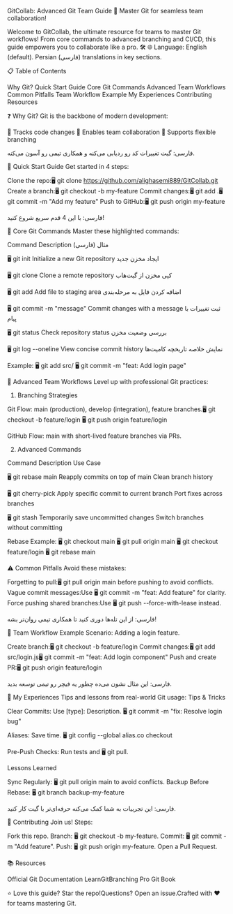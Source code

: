 GitCollab: Advanced Git Team Guide 🚀
Master Git for seamless team collaboration!

Welcome to GitCollab, the ultimate resource for teams to master Git workflows! From core commands to advanced branching and CI/CD, this guide empowers you to collaborate like a pro. 🛠️
🌐 Language: English (default). Persian (فارسی) translations in key sections.

📋 Table of Contents

Why Git?
Quick Start Guide
Core Git Commands
Advanced Team Workflows
Common Pitfalls
Team Workflow Example
My Experiences
Contributing
Resources


❓ Why Git?
Git is the backbone of modern development:

📜 Tracks code changes
🤝 Enables team collaboration
🌳 Supports flexible branching


فارسی: گیت تغییرات کد رو ردیابی می‌کنه و همکاری تیمی رو آسون می‌کنه.


🏃 Quick Start Guide
Get started in 4 steps:

Clone the repo:🖥️ git clone https://github.com/alighasemi889/GitCollab.git
Create a branch:🖥️ git checkout -b my-feature
Commit changes:🖥️ git add .🖥️ git commit -m "Add my feature"
Push to GitHub:🖥️ git push origin my-feature


فارسی: با این 4 قدم سریع شروع کنید!


🚀 Core Git Commands
Master these highlighted commands:



Command
Description
مثال (فارسی)



🖥️ git init
Initialize a new Git repository
ایجاد مخزن جدید


🖥️ git clone <url>
Clone a remote repository
کپی مخزن از گیت‌هاب


🖥️ git add <file>
Add file to staging area
اضافه کردن فایل به مرحله‌بندی


🖥️ git commit -m "message"
Commit changes with a message
ثبت تغییرات با پیام


🖥️ git status
Check repository status
بررسی وضعیت مخزن


🖥️ git log --oneline
View concise commit history
نمایش خلاصه تاریخچه کامیت‌ها


Example:
🖥️ git add src/
🖥️ git commit -m "feat: Add login page"


🤝 Advanced Team Workflows
Level up with professional Git practices:
1. Branching Strategies

Git Flow: main (production), develop (integration), feature branches.🖥️ git checkout -b feature/login
🖥️ git push origin feature/login


GitHub Flow: main with short-lived feature branches via PRs.

2. Advanced Commands



Command
Description
Use Case



🖥️ git rebase main
Reapply commits on top of main
Clean branch history


🖥️ git cherry-pick <commit>
Apply specific commit to current branch
Port fixes across branches


🖥️ git stash
Temporarily save uncommitted changes
Switch branches without committing


Rebase Example:
🖥️ git checkout main
🖥️ git pull origin main
🖥️ git checkout feature/login
🖥️ git rebase main


⚠️ Common Pitfalls
Avoid these mistakes:

Forgetting to pull:🖥️ git pull origin main before pushing to avoid conflicts.
Vague commit messages:Use 🖥️ git commit -m "feat: Add feature" for clarity.
Force pushing shared branches:Use 🖥️ git push --force-with-lease instead.


فارسی: از این تله‌ها دوری کنید تا همکاری تیمی روان‌تر بشه!


🏢 Team Workflow Example
Scenario: Adding a login feature.

Create branch:🖥️ git checkout -b feature/login
Commit changes:🖥️ git add src/login.js🖥️ git commit -m "feat: Add login component"
Push and create PR:🖥️ git push origin feature/login


فارسی: این مثال نشون می‌ده چطور یه فیچر رو تیمی توسعه بدید.


🧠 My Experiences
Tips and lessons from real-world Git usage:
Tips & Tricks

Clear Commits: Use [type]: Description.  🖥️ git commit -m "fix: Resolve login bug"


Aliases: Save time.  🖥️ git config --global alias.co checkout


Pre-Push Checks: Run tests and 🖥️ git pull.

Lessons Learned

Sync Regularly: 🖥️ git pull origin main to avoid conflicts.
Backup Before Rebase:  🖥️ git branch backup-my-feature




فارسی: این تجربیات به شما کمک می‌کنه حرفه‌ای‌تر با گیت کار کنید.


🙌 Contributing
Join us! Steps:

Fork this repo.
Branch: 🖥️ git checkout -b my-feature.
Commit: 🖥️ git commit -m "Add feature".
Push: 🖥️ git push origin my-feature.
Open a Pull Request.


📚 Resources

Official Git Documentation
LearnGitBranching
Pro Git Book


⭐ Love this guide? Star the repo!Questions? Open an issue.Crafted with ❤️ for teams mastering Git.
